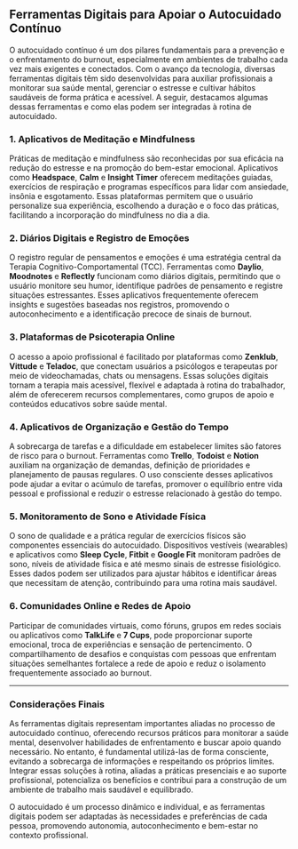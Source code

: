 ## Ferramentas Digitais para Apoiar o Autocuidado Contínuo

O autocuidado contínuo é um dos pilares fundamentais para a prevenção e o enfrentamento do burnout, especialmente em ambientes de trabalho cada vez mais exigentes e conectados. Com o avanço da tecnologia, diversas ferramentas digitais têm sido desenvolvidas para auxiliar profissionais a monitorar sua saúde mental, gerenciar o estresse e cultivar hábitos saudáveis de forma prática e acessível. A seguir, destacamos algumas dessas ferramentas e como elas podem ser integradas à rotina de autocuidado.

### 1. **Aplicativos de Meditação e Mindfulness**

Práticas de meditação e mindfulness são reconhecidas por sua eficácia na redução do estresse e na promoção do bem-estar emocional. Aplicativos como **Headspace**, **Calm** e **Insight Timer** oferecem meditações guiadas, exercícios de respiração e programas específicos para lidar com ansiedade, insônia e esgotamento. Essas plataformas permitem que o usuário personalize sua experiência, escolhendo a duração e o foco das práticas, facilitando a incorporação do mindfulness no dia a dia.

### 2. **Diários Digitais e Registro de Emoções**

O registro regular de pensamentos e emoções é uma estratégia central da Terapia Cognitivo-Comportamental (TCC). Ferramentas como **Daylio**, **Moodnotes** e **Reflectly** funcionam como diários digitais, permitindo que o usuário monitore seu humor, identifique padrões de pensamento e registre situações estressantes. Esses aplicativos frequentemente oferecem insights e sugestões baseadas nos registros, promovendo o autoconhecimento e a identificação precoce de sinais de burnout.

### 3. **Plataformas de Psicoterapia Online**

O acesso a apoio profissional é facilitado por plataformas como **Zenklub**, **Vittude** e **Teladoc**, que conectam usuários a psicólogos e terapeutas por meio de videochamadas, chats ou mensagens. Essas soluções digitais tornam a terapia mais acessível, flexível e adaptada à rotina do trabalhador, além de oferecerem recursos complementares, como grupos de apoio e conteúdos educativos sobre saúde mental.

### 4. **Aplicativos de Organização e Gestão do Tempo**

A sobrecarga de tarefas e a dificuldade em estabelecer limites são fatores de risco para o burnout. Ferramentas como **Trello**, **Todoist** e **Notion** auxiliam na organização de demandas, definição de prioridades e planejamento de pausas regulares. O uso consciente desses aplicativos pode ajudar a evitar o acúmulo de tarefas, promover o equilíbrio entre vida pessoal e profissional e reduzir o estresse relacionado à gestão do tempo.

### 5. **Monitoramento de Sono e Atividade Física**

O sono de qualidade e a prática regular de exercícios físicos são componentes essenciais do autocuidado. Dispositivos vestíveis (wearables) e aplicativos como **Sleep Cycle**, **Fitbit** e **Google Fit** monitoram padrões de sono, níveis de atividade física e até mesmo sinais de estresse fisiológico. Esses dados podem ser utilizados para ajustar hábitos e identificar áreas que necessitam de atenção, contribuindo para uma rotina mais saudável.

### 6. **Comunidades Online e Redes de Apoio**

Participar de comunidades virtuais, como fóruns, grupos em redes sociais ou aplicativos como **TalkLife** e **7 Cups**, pode proporcionar suporte emocional, troca de experiências e sensação de pertencimento. O compartilhamento de desafios e conquistas com pessoas que enfrentam situações semelhantes fortalece a rede de apoio e reduz o isolamento frequentemente associado ao burnout.

---

### **Considerações Finais**

As ferramentas digitais representam importantes aliadas no processo de autocuidado contínuo, oferecendo recursos práticos para monitorar a saúde mental, desenvolver habilidades de enfrentamento e buscar apoio quando necessário. No entanto, é fundamental utilizá-las de forma consciente, evitando a sobrecarga de informações e respeitando os próprios limites. Integrar essas soluções à rotina, aliadas a práticas presenciais e ao suporte profissional, potencializa os benefícios e contribui para a construção de um ambiente de trabalho mais saudável e equilibrado.

O autocuidado é um processo dinâmico e individual, e as ferramentas digitais podem ser adaptadas às necessidades e preferências de cada pessoa, promovendo autonomia, autoconhecimento e bem-estar no contexto profissional.